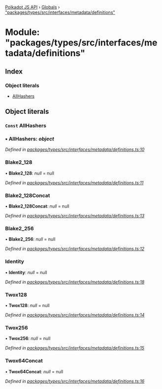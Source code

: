 [Polkadot JS API](../README.md) › [Globals](../globals.md) › ["packages/types/src/interfaces/metadata/definitions"](_packages_types_src_interfaces_metadata_definitions_.md)

# Module: "packages/types/src/interfaces/metadata/definitions"

## Index

### Object literals

* [AllHashers](_packages_types_src_interfaces_metadata_definitions_.md#const-allhashers)

## Object literals

### `Const` AllHashers

### ▪ **AllHashers**: *object*

*Defined in [packages/types/src/interfaces/metadata/definitions.ts:10](https://github.com/polkadot-js/api/blob/4ec42f1750/packages/types/src/interfaces/metadata/definitions.ts#L10)*

###  Blake2_128

• **Blake2_128**: *null* = null

*Defined in [packages/types/src/interfaces/metadata/definitions.ts:11](https://github.com/polkadot-js/api/blob/4ec42f1750/packages/types/src/interfaces/metadata/definitions.ts#L11)*

###  Blake2_128Concat

• **Blake2_128Concat**: *null* = null

*Defined in [packages/types/src/interfaces/metadata/definitions.ts:13](https://github.com/polkadot-js/api/blob/4ec42f1750/packages/types/src/interfaces/metadata/definitions.ts#L13)*

###  Blake2_256

• **Blake2_256**: *null* = null

*Defined in [packages/types/src/interfaces/metadata/definitions.ts:12](https://github.com/polkadot-js/api/blob/4ec42f1750/packages/types/src/interfaces/metadata/definitions.ts#L12)*

###  Identity

• **Identity**: *null* = null

*Defined in [packages/types/src/interfaces/metadata/definitions.ts:18](https://github.com/polkadot-js/api/blob/4ec42f1750/packages/types/src/interfaces/metadata/definitions.ts#L18)*

###  Twox128

• **Twox128**: *null* = null

*Defined in [packages/types/src/interfaces/metadata/definitions.ts:14](https://github.com/polkadot-js/api/blob/4ec42f1750/packages/types/src/interfaces/metadata/definitions.ts#L14)*

###  Twox256

• **Twox256**: *null* = null

*Defined in [packages/types/src/interfaces/metadata/definitions.ts:15](https://github.com/polkadot-js/api/blob/4ec42f1750/packages/types/src/interfaces/metadata/definitions.ts#L15)*

###  Twox64Concat

• **Twox64Concat**: *null* = null

*Defined in [packages/types/src/interfaces/metadata/definitions.ts:16](https://github.com/polkadot-js/api/blob/4ec42f1750/packages/types/src/interfaces/metadata/definitions.ts#L16)*
